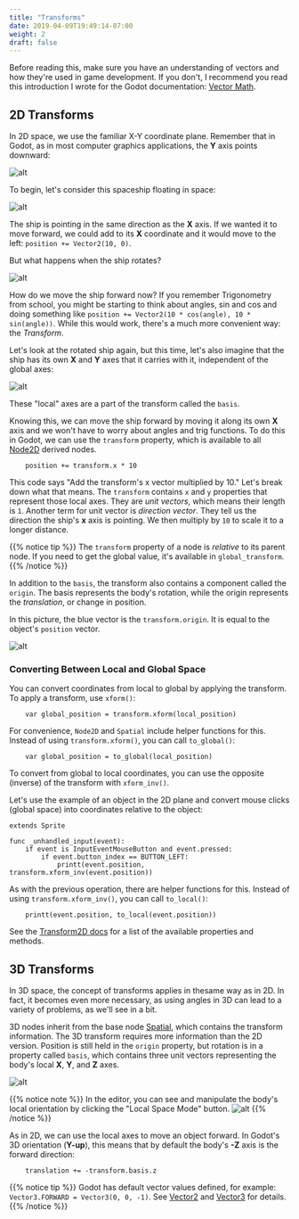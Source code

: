 ```yaml
---
title: "Transforms"
date: 2019-04-09T19:49:14-07:00
weight: 2
draft: false
---
```


Before reading this, make sure you have an understanding of vectors and how
they're used in game development. If you don't, I recommend you read this
introduction I wrote for the Godot documentation:
[Vector Math](https://docs.godotengine.org/en/latest/tutorials/math/vector_math.html).

## 2D Transforms

In 2D space, we use the familiar X-Y coordinate plane. Remember that in Godot, as in most computer graphics applications, the **Y** axis points downward:

![alt](/godot_recipes/img/0_2d_coordinate_plane.png?width=250px)

To begin, let's consider this spaceship floating in space:

![alt](/godot_recipes/img/0_2d_rocket1.png?width=250px)

The ship is pointing in the same direction as the **X** axis. If we wanted it to move forward, we could add to its **X** coordinate and it would move to the left: `position += Vector2(10, 0)`.

But what happens when the ship rotates?

![alt](/godot_recipes/img/0_2d_rocket2.png?width=250px)

How do we move the ship forward now? If you remember Trigonometry from school,
you might be starting to think about angles, sin and cos and doing something like `position += Vector2(10 * cos(angle), 10 * sin(angle))`. While this would
work, there's a much more convenient way: the _Transform_.

Let's look at the rotated ship again, but this time, let's also imagine that the ship has its own **X** and **Y** axes that it carries with it, independent of the global axes:

![alt](/godot_recipes/img/0_2d_rocket3.png?width=250px)

These "local" axes are a part of the transform called the `basis`.

Knowing this, we can move the ship forward by moving it along its own **X** axis and we won't have to worry about angles and trig functions. To do this in Godot, we can use the `transform` property, which is available to all [Node2D]([https://link](https://docs.godotengine.org/en/latest/classes/class_node2d.html)) derived nodes.

```gdscript
    position += transform.x * 10
```

This code says "Add the transform's x vector multiplied by 10." Let's break down what that means. The `transform` contains `x` and `y` properties that represent those local axes. They are _unit vectors_, which means their length is `1`. Another term for unit vector is _direction vector_. They tell us the direction the ship's **x** axis is pointing. We then multiply by `10` to scale it to a longer distance.

{{% notice tip %}}
The `transform` property of a node is _relative_ to its parent node. If you need to get the global value, it's available in `global_transform`.
{{% /notice %}}

In addition to the `basis`, the transform also contains a component called the
`origin`. The basis represents the body's rotation, while the origin represents the _translation_, or change in position.

In this picture, the blue vector is the `transform.origin`. It is equal to the object's `position` vector.

![alt](/godot_recipes/img/0_2d_rocket4.png?width=250px)

### Converting Between Local and Global Space

You can convert coordinates from local to global by applying the transform. To apply a transform, use `xform()`:

```gdscript
    var global_position = transform.xform(local_position)
```

For convenience, `Node2D` and `Spatial` include helper functions for this. Instead of using `transform.xform()`, you can call `to_global()`:

```gdscript
    var global_position = to_global(local_position)
```

To convert from global to local coordinates, you can use the opposite (inverse) of the transform with `xform_inv()`.

Let's use the example of an object in the 2D plane and convert mouse clicks (global space) into coordinates relative to the object:

```gdscript
extends Sprite

func _unhandled_input(event):
    if event is InputEventMouseButton and event.pressed:
        if event.button_index == BUTTON_LEFT:
            printt(event.position, transform.xform_inv(event.position))
```

As with the previous operation, there are helper functions for this. Instead of using `transform.xform_inv()`, you can call `to_local()`:

```gdscript
    printt(event.position, to_local(event.position))
```

See the [Transform2D docs](https://docs.godotengine.org/en/latest/classes/class_transform2d.html) for a list of the available properties and methods.

## 3D Transforms

In 3D space, the concept of transforms applies in thesame way as in 2D. In fact, it becomes even more necessary, as using angles in 3D can lead to a variety of problems, as we'll see in a bit.

3D nodes inherit from the base node [Spatial]([https://link](https://docs.godotengine.org/en/latest/classes/class_spatial.html)), which contains the transform information. The 3D transform requires more information than the 2D version. Position is still held in the `origin` property, but rotation is in a property called `basis`, which contains three unit vectors representing the body's local **X**, **Y**, and **Z** axes.

![alt](/godot_recipes/img/3d_intro_gizmo.png)

{{% notice note %}}
In the editor, you can see and manipulate the body's local orientation by clicking the "Local Space Mode" button.
![alt](/godot_recipes/img/3d_intro_local_space.png)
{{% /notice %}}

As in 2D, we can use the local axes to move an object forward. In Godot's 3D orientation (**Y-up**), this means that by default the body's **-Z** axis is the forward direction:

```gdscript
    translation += -transform.basis.z
```

{{% notice tip %}}
Godot has default vector values defined, for example: `Vector3.FORWARD = Vector3(0, 0, -1)`. See [Vector2](https://docs.godotengine.org/en/latest/classes/class_vector2.html) and [Vector3](https://docs.godotengine.org/en/latest/classes/class_vector3.html) for details.
{{% /notice %}}

